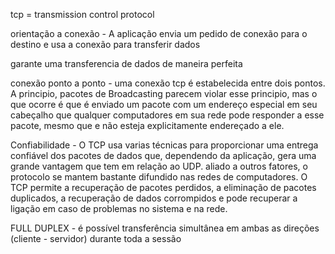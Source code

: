 tcp = transmission control protocol

 
orientação a conexão - A aplicação envia um pedido de conexão para o destino e usa a conexão para transferir dados

garante uma transferencia de dados de maneira perfeita




conexão ponto a ponto - uma conexão tcp é estabelecida entre dois pontos.  A principio, pacotes de Broadcasting parecem violar esse principio, mas o que ocorre é que é enviado um pacote com um endereço especial em seu cabeçalho que qualquer computadores em sua rede pode responder a esse pacote, mesmo que e não esteja explicitamente endereçado a ele.



Confiabilidade - O TCP usa varias técnicas para proporcionar uma entrega confiável dos pacotes de dados que, dependendo da aplicação, gera uma grande vantagem que tem em relação ao UDP. aliado a outros fatores, o protocolo se mantem  bastante difundido nas redes de computadores. O TCP permite a recuperação de pacotes perdidos, a eliminação de pacotes duplicados, a recuperação de dados corrompidos e pode recuperar a ligação em caso de problemas no sistema e na rede.





FULL DUPLEX -  é possível transferência simultânea em ambas as direções (cliente - servidor) durante toda a sessão 




